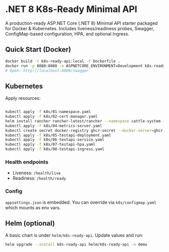 
# .NET 8 K8s-Ready Minimal API

A production-ready ASP.NET Core (.NET 8) Minimal API starter packaged for Docker & Kubernetes.
Includes liveness/readiness probes, Swagger, ConfigMap-based configuration, HPA, and optional Ingress.

## Quick Start (Docker)

```bash
docker build -t k8s-ready-api:local -f Dockerfile .
docker run -p 8080:8080 -e ASPNETCORE_ENVIRONMENT=Development k8s-ready-api:local
# Open: http://localhost:8080/swagger
```

## Kubernetes

Apply resources:

```bash

kubectl apply -f k8s/01-namespace.yaml
kubectl apply -f k8s/02-cert-manager.yaml
helm install rancher rancher-latest/rancher --namespace cattle-system --set hostname=k3s.jrkripto.vip --set ingress.tls.source=letsEncrypt --set letsEncrypt.email=ksksertac@gmail.com --set letsEncrypt.ingress.class=nginx
kubectl apply -f k8s/04-metrics-server.yaml
kubectl create secret docker-registry ghcr-secret --docker-server=ghcr.io --docker-username=ksksertac --docker-password=ghp_xxxxxxxxxxxxx --docker-email=ksksertac@gmail.com
kubectl apply -f k8s/05-testapi-deployment.yaml
kubectl apply -f k8s/06-testapi-service.yaml
kubectl apply -f k8s/07-testapi-hpa.yaml
kubectl apply -f k8s/08-testapi-ingress.yaml

```

### Health endpoints
- Liveness: `/health/live`
- Readiness: `/health/ready`

### Config
`appsettings.json` is embedded. You can override via `k8s/configmap.yaml` which mounts as env vars.

## Helm (optional)
A basic chart is under `helm/k8s-ready-api`. Update values and run:
```bash
helm upgrade --install k8s-ready-api helm/k8s-ready-api -n demo
```
